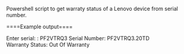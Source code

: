 Powershell script to get warraty status of a Lenovo device from serial number.


====Example output====

Enter serial: : PF2VTRQ3
Serial Number:  PF2VTRQ3.20TD                                           
Warranty Status:  Out Of Warranty
